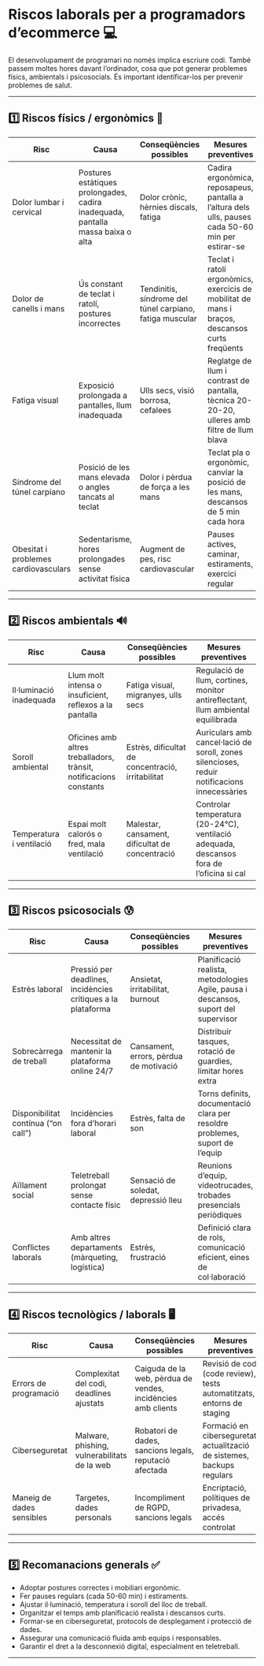 # Riscos laborals per a programadors d’ecommerce 💻

El desenvolupament de programari no només implica escriure codi. També passem moltes hores davant l’ordinador, cosa que pot generar problemes físics, ambientals i psicosocials. És important identificar-los per prevenir problemes de salut.

---

## 1️⃣ Riscos físics / ergonòmics 👀

| Risc | Causa | Conseqüències possibles | Mesures preventives |
|------|-------|----------------------|-------------------|
| Dolor lumbar i cervical | Postures estàtiques prolongades, cadira inadequada, pantalla massa baixa o alta | Dolor crònic, hèrnies discals, fatiga | Cadira ergonòmica, reposapeus, pantalla a l’altura dels ulls, pauses cada 50-60 min per estirar-se |
| Dolor de canells i mans | Ús constant de teclat i ratolí, postures incorrectes | Tendinitis, síndrome del túnel carpiano, fatiga muscular | Teclat i ratolí ergonòmics, exercicis de mobilitat de mans i braços, descansos curts freqüents |
| Fatiga visual | Exposició prolongada a pantalles, llum inadequada | Ulls secs, visió borrosa, cefalees | Reglatge de llum i contrast de pantalla, tècnica 20-20-20, ulleres amb filtre de llum blava |
| Síndrome del túnel carpiano | Posició de les mans elevada o angles tancats al teclat | Dolor i pèrdua de força a les mans | Teclat pla o ergonòmic, canviar la posició de les mans, descansos de 5 min cada hora |
| Obesitat i problemes cardiovasculars | Sedentarisme, hores prolongades sense activitat física | Augment de pes, risc cardiovascular | Pauses actives, caminar, estiraments, exercici regular |

---

## 2️⃣ Riscos ambientals 🔊

| Risc | Causa | Conseqüències possibles | Mesures preventives |
|------|-------|----------------------|-------------------|
| Il·luminació inadequada | Llum molt intensa o insuficient, reflexos a la pantalla | Fatiga visual, migranyes, ulls secs | Regulació de llum, cortines, monitor antireflectant, llum ambiental equilibrada |
| Soroll ambiental | Oficines amb altres treballadors, trànsit, notificacions constants | Estrès, dificultat de concentració, irritabilitat | Auriculars amb cancel·lació de soroll, zones silencioses, reduir notificacions innecessàries |
| Temperatura i ventilació | Espai molt calorós o fred, mala ventilació | Malestar, cansament, dificultat de concentració | Controlar temperatura (20-24°C), ventilació adequada, descansos fora de l’oficina si cal |

---

## 3️⃣ Riscos psicosocials 😰

| Risc | Causa | Conseqüències possibles | Mesures preventives |
|------|-------|----------------------|-------------------|
| Estrès laboral | Pressió per deadlines, incidències crítiques a la plataforma | Ansietat, irritabilitat, burnout | Planificació realista, metodologies Agile, pausa i descansos, suport del supervisor |
| Sobrecàrrega de treball | Necessitat de mantenir la plataforma online 24/7 | Cansament, errors, pèrdua de motivació | Distribuir tasques, rotació de guardies, limitar hores extra |
| Disponibilitat contínua (“on call”) | Incidències fora d’horari laboral | Estrès, falta de son | Torns definits, documentació clara per resoldre problemes, suport de l’equip |
| Aïllament social | Teletreball prolongat sense contacte físic | Sensació de soledat, depressió lleu | Reunions d’equip, videotrucades, trobades presencials periòdiques |
| Conflictes laborals | Amb altres departaments (màrqueting, logística) | Estrès, frustració | Definició clara de rols, comunicació eficient, eines de col·laboració |

---

## 4️⃣ Riscos tecnològics / laborals 🖥️

| Risc | Causa | Conseqüències possibles | Mesures preventives |
|------|-------|----------------------|-------------------|
| Errors de programació | Complexitat del codi, deadlines ajustats | Caiguda de la web, pèrdua de vendes, incidències amb clients | Revisió de codi (code review), tests automatitzats, entorns de staging |
| Ciberseguretat | Malware, phishing, vulnerabilitats de la web | Robatori de dades, sancions legals, reputació afectada | Formació en ciberseguretat, actualització de sistemes, backups regulars |
| Maneig de dades sensibles | Targetes, dades personals | Incompliment de RGPD, sancions legals | Encriptació, polítiques de privadesa, accés controlat |

---

## 5️⃣ Recomanacions generals ✅
- Adoptar postures correctes i mobiliari ergonòmic.  
- Fer pauses regulars (cada 50-60 min) i estiraments.  
- Ajustar il·luminació, temperatura i soroll del lloc de treball.  
- Organitzar el temps amb planificació realista i descansos curts.  
- Formar-se en ciberseguretat, protocols de desplegament i protecció de dades.  
- Assegurar una comunicació fluida amb equips i responsables.  
- Garantir el dret a la desconnexió digital, especialment en teletreball.

---

